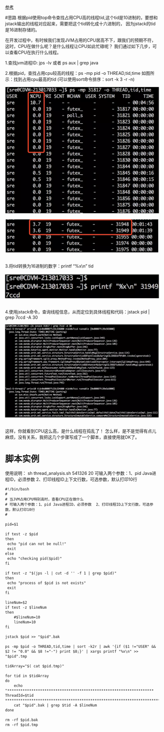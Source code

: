 [参考](https://www.jianshu.com/p/90579ec3113f)


#思路
根据pid使用top命令查找占用CPU高的线程tid,这个tid是10进制的，要想和jstack输出的线程对应起来，需要把这个tid转化成十六进制的，
因为jstack的tid是16进制存储的。


在开发过程中，有时候我们发现JVM占用的CPU居高不下，跟我们的预期不符，这时，CPU在做什么呢？是什么线程让CPU如此忙碌呢？
我们通过如下几步，可以查看CPU在执行什么线程。

1.查找jvm进程ID: jps -lv 或者 ps aux | grep java

2.根据pid，查找占用cpu较高的线程：ps -mp pid  -o THREAD,tid,time 如图所示：找到占用cpu最高的tid 
(可以使用sort命令排序：sort -k 3 -r -n)
<div align="center"> <img src="../../pics/shell-1.png"/> </div><br>
<div align="center"> <img src="../../pics/shell-2.png"/> </div><br>

3.将tid转换为16进制的数字：printf “%x\n” tid
<div align="center"> <img src="../../pics/shell-3.png"/> </div><br>

4.使用jstack命令，查询线程信息，从而定位到具体线程和代码：jstack pid | grep 7ccd -A 30
<div align="center"> <img src="../../pics/shell-4.png"/> </div><br>


这样，你就看到CPU这么高，是什么线程在捣乱了！
怎么样，是不是觉得有点儿麻烦，没有关系，我把这几个步骤写成了一个脚本，直接使用就OK了。

# 脚本实例
使用说明：
sh thread_analysis.sh 541326 20
可输入两个参数：1、pid Java进程ID，必须参数  2、打印线程ID上下文行数，可选参数，默认打印10行


    #!/bin/bash
    #
    # 当JVM占用CPU特别高时，查看CPU正在做什么
    # 可输入两个参数：1、pid Java进程ID，必须参数  2、打印线程ID上下文行数，可选参数，默认打印10行
    #
    
    pid=$1
    
    if test -z $pid
    then
     echo "pid can not be null!"
     exit
    else
     echo "checking pid($pid)"
    fi
    
    if test -z "$(jps -l | cut -d '' -f 1 | grep $pid)"
    then
     echo "process of $pid is not exists"
     exit
    fi
    
    lineNum=$2
    if test -z $lineNum
    then
        #$lineNum=10
        lineNum=10
    fi
    
    jstack $pid >> "$pid".bak
    
    ps -mp $pid -o THREAD,tid,time | sort -k2r | awk '{if ($1 !="USER" && $2 != "0.0" && $8 !="-") print $8;}' | xargs printf "%x\n" >> "$pid".tmp
    
    tidArray="$( cat $pid.tmp)"
    
    for tid in $tidArray
    do
        echo "******************************************************************* ThreadId=$tid **************************************************************************"
        cat "$pid".bak | grep $tid -A $lineNum
    done
    
    rm -rf $pid.bak
    rm -rf $pid.tmp